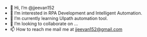 - 👋 Hi, I’m @jjeevan152
- 👀 I’m interested in RPA Development and Intelligent Automation.
- 🌱 I’m currently learning UIpath automation tool.
- 💞️ I’m looking to collaborate on ...
- 📫 How to reach me mail me at jjeevan152@gmail.com

<!---
jjeevan152/jjeevan152 is a ✨ special ✨ repository because its `README.md` (this file) appears on your GitHub profile.
You can click the Preview link to take a look at your changes.
--->
